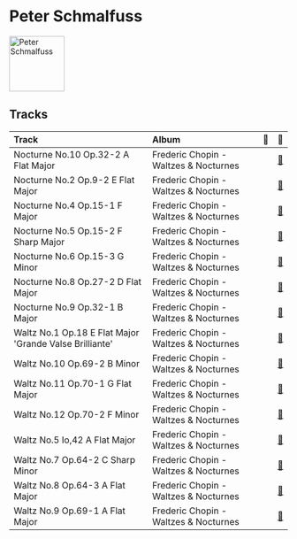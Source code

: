 
# Peter Schmalfuss


<img src="https://i.scdn.co/image/ab67616d0000b27308fa17be7bd6194f38778767" alt="Peter Schmalfuss" width="100" />

## Tracks

| Track                                                   | Album                                 | 💚   | 🔗                                                          |
|:--------------------------------------------------------|:--------------------------------------|:----|:-----------------------------------------------------------|
| Nocturne No.10 Op.32-2 A Flat Major                     | Frederic Chopin - Waltzes & Nocturnes |     | [🔗](https://open.spotify.com/track/6Hf9sYUs42lHz0Ng1CTD4L) |
| Nocturne No.2 Op.9-2 E Flat Major                       | Frederic Chopin - Waltzes & Nocturnes |     | [🔗](https://open.spotify.com/track/5ITEXDnVR3xGR1dc9VuNgS) |
| Nocturne No.4 Op.15-1 F Major                           | Frederic Chopin - Waltzes & Nocturnes |     | [🔗](https://open.spotify.com/track/4ggql3W9O7jImYJsnrK3hU) |
| Nocturne No.5 Op.15-2 F Sharp Major                     | Frederic Chopin - Waltzes & Nocturnes |     | [🔗](https://open.spotify.com/track/6DixyBlby49gNxQhq11WyB) |
| Nocturne No.6 Op.15-3 G Minor                           | Frederic Chopin - Waltzes & Nocturnes |     | [🔗](https://open.spotify.com/track/0v7cGRePuQcwJB2eRD4v6M) |
| Nocturne No.8 Op.27-2 D Flat Major                      | Frederic Chopin - Waltzes & Nocturnes |     | [🔗](https://open.spotify.com/track/3wcXvernilwBUMXjNXvCCX) |
| Nocturne No.9 Op.32-1 B Major                           | Frederic Chopin - Waltzes & Nocturnes |     | [🔗](https://open.spotify.com/track/4tLE5OmKKfscpa4mwcgi3M) |
| Waltz No.1 Op.18 E Flat Major 'Grande Valse Brilliante' | Frederic Chopin - Waltzes & Nocturnes |     | [🔗](https://open.spotify.com/track/6mFgifVHBLCyoW9GwVbxwh) |
| Waltz No.10 Op.69-2 B Minor                             | Frederic Chopin - Waltzes & Nocturnes |     | [🔗](https://open.spotify.com/track/0004INO1s16Z8VSdewvTak) |
| Waltz No.11 Op.70-1 G Flat Major                        | Frederic Chopin - Waltzes & Nocturnes |     | [🔗](https://open.spotify.com/track/0fUiDXdfFAtIM6MreWOGNZ) |
| Waltz No.12 Op.70-2 F Minor                             | Frederic Chopin - Waltzes & Nocturnes |     | [🔗](https://open.spotify.com/track/4Kei1F2OqjoKBp0288oZMI) |
| Waltz No.5 Io,42 A Flat Major                           | Frederic Chopin - Waltzes & Nocturnes |     | [🔗](https://open.spotify.com/track/4wT04gr0O8GjGNPjxSsX3p) |
| Waltz No.7 Op.64-2 C Sharp Minor                        | Frederic Chopin - Waltzes & Nocturnes |     | [🔗](https://open.spotify.com/track/308xGu3m1QL1x2EwL4cT34) |
| Waltz No.8 Op.64-3 A Flat Major                         | Frederic Chopin - Waltzes & Nocturnes |     | [🔗](https://open.spotify.com/track/0SoFXVOwHlD5TmKl2cpwBG) |
| Waltz No.9 Op.69-1 A Flat Major                         | Frederic Chopin - Waltzes & Nocturnes |     | [🔗](https://open.spotify.com/track/6pbMI2NXJaw75AjEqUO4UQ) |